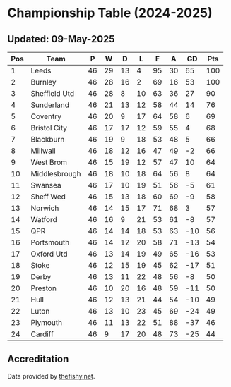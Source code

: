 # Championship Table (2024-2025)
## Updated: 09-May-2025

| Pos | Team | P | W | D | L | F | A | GD | Pts |
| --- | --- | --- | --- | --- | --- | --- | --- | --- | --- |
| 1 | Leeds | 46 | 29 | 13 | 4 | 95 | 30 | 65 | 100 |
| 2 | Burnley | 46 | 28 | 16 | 2 | 69 | 16 | 53 | 100 |
| 3 | Sheffield Utd | 46 | 28 | 8 | 10 | 63 | 36 | 27 | 90 |
| 4 | Sunderland | 46 | 21 | 13 | 12 | 58 | 44 | 14 | 76 |
| 5 | Coventry | 46 | 20 | 9 | 17 | 64 | 58 | 6 | 69 |
| 6 | Bristol City | 46 | 17 | 17 | 12 | 59 | 55 | 4 | 68 |
| 7 | Blackburn | 46 | 19 | 9 | 18 | 53 | 48 | 5 | 66 |
| 8 | Millwall | 46 | 18 | 12 | 16 | 47 | 49 | -2 | 66 |
| 9 | West Brom | 46 | 15 | 19 | 12 | 57 | 47 | 10 | 64 |
| 10 | Middlesbrough | 46 | 18 | 10 | 18 | 64 | 56 | 8 | 64 |
| 11 | Swansea | 46 | 17 | 10 | 19 | 51 | 56 | -5 | 61 |
| 12 | Sheff Wed | 46 | 15 | 13 | 18 | 60 | 69 | -9 | 58 |
| 13 | Norwich | 46 | 14 | 15 | 17 | 71 | 68 | 3 | 57 |
| 14 | Watford | 46 | 16 | 9 | 21 | 53 | 61 | -8 | 57 |
| 15 | QPR | 46 | 14 | 14 | 18 | 53 | 63 | -10 | 56 |
| 16 | Portsmouth | 46 | 14 | 12 | 20 | 58 | 71 | -13 | 54 |
| 17 | Oxford Utd | 46 | 13 | 14 | 19 | 49 | 65 | -16 | 53 |
| 18 | Stoke | 46 | 12 | 15 | 19 | 45 | 62 | -17 | 51 |
| 19 | Derby | 46 | 13 | 11 | 22 | 48 | 56 | -8 | 50 |
| 20 | Preston | 46 | 10 | 20 | 16 | 48 | 59 | -11 | 50 |
| 21 | Hull | 46 | 12 | 13 | 21 | 44 | 54 | -10 | 49 |
| 22 | Luton | 46 | 13 | 10 | 23 | 45 | 69 | -24 | 49 |
| 23 | Plymouth | 46 | 11 | 13 | 22 | 51 | 88 | -37 | 46 |
| 24 | Cardiff | 46 | 9 | 17 | 20 | 48 | 73 | -25 | 44 |

## Accreditation 

Data provided by [thefishy.net](https://www.thefishy.net/).